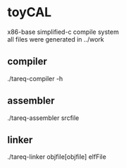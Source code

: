 # toyCAL
x86-base simplified-c compile system  
all files were generated in ../work

## compiler
./tareq-compiler -h

## assembler
./tareq-assembler srcfile

## linker
./tareq-linker objfile[objfile] elfFile 
